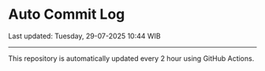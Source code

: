 # Auto Commit Log

Last updated: Tuesday, 29-07-2025 10:44 WIB

---

This repository is automatically updated every 2 hour using GitHub Actions.
